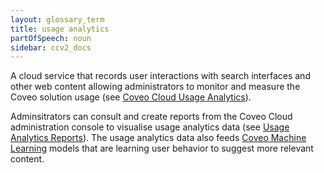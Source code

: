```yaml
---
layout: glossary_term
title: usage analytics
partOfSpeech: noun
sidebar: ccv2_docs
---
```


A cloud service that records user interactions with search interfaces and other web content allowing administrators to monitor and measure the Coveo solution usage (see [Coveo Cloud Usage Analytics](http://www.coveo.com/go?dest=cloudhelp&lcid=9&context=89)). 

Adminsitrators can consult and create reports from the Coveo Cloud administration console to visualise usage analytics data (see [Usage Analytics Reports](http://www.coveo.com/go?dest=cloudhelp&lcid=9&context=238)). The usage analytics data also feeds [Coveo Machine Learning](coveo-maching-learning.md) models that are learning user behavior to suggest more relevant content. 

